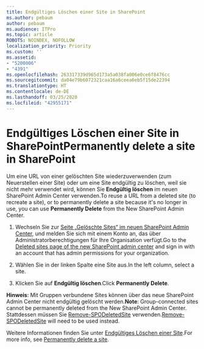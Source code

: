```yaml
---
title: Endgültiges Löschen einer Site in SharePoint
ms.author: pebaum
author: pebaum
ms.audience: ITPro
ms.topic: article
ROBOTS: NOINDEX, NOFOLLOW
localization_priority: Priority
ms.custom: ''
ms.assetid:
- "5200006"
- "4391"
ms.openlocfilehash: 263317339d965d173a5a038fa006e0ce6f8476cc
ms.sourcegitcommit: da04e79b6072321caa16a6ceea6eb5f15de22394
ms.translationtype: HT
ms.contentlocale: de-DE
ms.lasthandoff: 03/25/2020
ms.locfileid: "42955171"
---
```

# <a name="permanently-delete-a-site-in-sharepoint"></a><span data-ttu-id="196c6-102">Endgültiges Löschen einer Site in SharePoint</span><span class="sxs-lookup"><span data-stu-id="196c6-102">Permanently delete a site in SharePoint</span></span>

<span data-ttu-id="196c6-103">Um eine URL von einer gelöschten Site wiederzuverwenden (zum Neuerstellen einer Site) oder um eine Site endgültig zu löschen, weil sie nicht mehr verwendet wird, können Sie **Endgültig löschen** im neuen SharePoint Admin Center verwenden.</span><span class="sxs-lookup"><span data-stu-id="196c6-103">To reuse a URL from a deleted site (to recreate a site), or to permanently delete a site because it's no longer in use, you can use **Permanently Delete** from the New SharePoint Admin Center.</span></span> 

1. <span data-ttu-id="196c6-104">Wechseln Sie zur [Seite „Gelöschte Sites“ im neuen SharePoint Admin Center](https://admin.microsoft.com/sharepoint?page=recycleBin&modern=true), und melden Sie sich mit einem Konto an, das über Administratorberechtigungen für Ihre Organisation verfügt.</span><span class="sxs-lookup"><span data-stu-id="196c6-104">Go to the [Deleted sites page of the new SharePoint admin center](https://admin.microsoft.com/sharepoint?page=recycleBin&modern=true) and sign in with an account that has admin permissions for your organization.</span></span> 

2. <span data-ttu-id="196c6-105">Wählen Sie in der linken Spalte eine Site aus.</span><span class="sxs-lookup"><span data-stu-id="196c6-105">In the left column, select a site.</span></span> 

3. <span data-ttu-id="196c6-106">Klicken Sie auf **Endgültig löschen**.</span><span class="sxs-lookup"><span data-stu-id="196c6-106">Click **Permanently Delete**.</span></span> 

<span data-ttu-id="196c6-107">**Hinweis**: Mit Gruppen verbundene Sites können über das neue SharePoint Admin Center nicht endgültig gelöscht werden.</span><span class="sxs-lookup"><span data-stu-id="196c6-107">**Note**: Group-connected sites cannot be permanently deleted from the New SharePoint Admin Center.</span></span> <span data-ttu-id="196c6-108">Stattdessen müssen Sie [Remove-SPODeletedSite](https://docs.microsoft.com/powershell/module/sharepoint-online/remove-spodeletedsite) verwenden.</span><span class="sxs-lookup"><span data-stu-id="196c6-108">[Remove-SPODeletedSite](https://docs.microsoft.com/powershell/module/sharepoint-online/remove-spodeletedsite) will need to be used instead.</span></span>  

<span data-ttu-id="196c6-109">Weitere Informationen finden Sie unter [Endgültiges Löschen einer Site](https://docs.microsoft.com/sharepoint/delete-site-collection#permanently-delete-a-site).</span><span class="sxs-lookup"><span data-stu-id="196c6-109">For more info, see [Permanently delete a site](https://docs.microsoft.com/sharepoint/delete-site-collection#permanently-delete-a-site).</span></span> 

